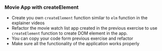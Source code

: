 ### Movie App with createElement

 - Create you own `createElement` function similar to `elm` function in the explainer videos
 - Refactor the movie watch list app created in the previous exercise to use `createElement` function to create DOM element in the app.
 - You can copy your code form previous exercise and refactor
 - Make sure all the functionality of the application works properly